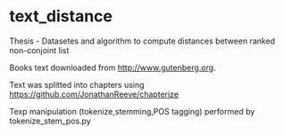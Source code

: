 # text_distance
Thesis - Datasetes and algorithm to compute distances between ranked non-conjoint list 

Books text downloaded from http://www.gutenberg.org.

Text was splitted into chapters using https://github.com/JonathanReeve/chapterize

Texp manipulation (tokenize,stemming,POS tagging) performed by tokenize_stem_pos.py
